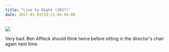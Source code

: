 ```yaml
---
title: "Live by Night (2017)"
date: 2017-01-02T19:21:04-04:00
---
```


![](https://i.redd.it/e5zwhwxppdkx.jpg)

Very bad. Ben Affleck should think twice before sitting in the director's chair again next time.